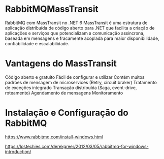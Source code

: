 # RabbitMQMassTransit
RabbitMQ com MassTransit no .NET 6
MassTransit é uma estrutura de aplicação distribuída de código aberto para .NET que facilita a criação de aplicações e serviços que potencializam a comunicação assíncrona, baseada em mensagens e fracamente acoplada para maior disponibilidade, confiabilidade e escalabilidade.

# Vantagens do MassTransit
Código aberto e gratuito
Fácil de configurar e utilizar
Contém muitos padrões de mensagem de microservices (Retry, circuit braker)
Tratamento de exceções integrado
Transação distribuída (Saga, event-drive, roteamento)
Agendamento de mensagens
Monitoramento

# Instalação e Configuração do RabbitMQ
https://www.rabbitmq.com/install-windows.html

https://lostechies.com/derekgreer/2012/03/05/rabbitmq-for-windows-introduction/
